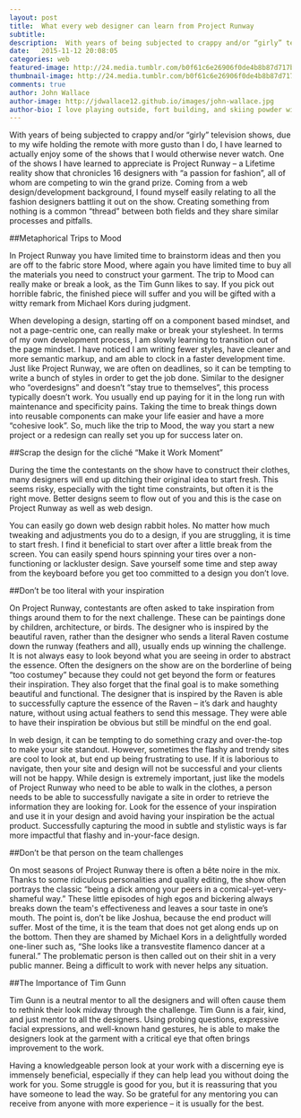 ```yaml
---
layout: post
title:  What every web designer can learn from Project Runway
subtitle:
description:  With years of being subjected to crappy and/or “girly” television shows, due to my wife holding the remote with more gusto than I do, I have learned to actually enjoy some of the shows that I would otherwise never watch.   One of the shows I have learned to appreciate is Project Runway – a Lifetime reality show that chronicles 16 designers with “a passion for fashion”, all of whom are competing to win the grand prize.
date:   2015-11-12 20:08:05
categories: web
featured-image: http://24.media.tumblr.com/b0f61c6e26906f0de4b8b87d717bcc2a/tumblr_n3es6ippW81smcbm7o1_500.gif
thumbnail-image: http://24.media.tumblr.com/b0f61c6e26906f0de4b8b87d717bcc2a/tumblr_n3es6ippW81smcbm7o1_500.gif
comments: true
author: John Wallace
author-image: http://jdwallace12.github.io/images/john-wallace.jpg
author-bio: I love playing outside, fort building, and skiing powder with my wife and dog.  Currently a front end devloper at AppNeta.
---
```


With years of being subjected to crappy and/or “girly” television shows, due to my wife holding the remote with more gusto than I do, I have learned to actually enjoy some of the shows that I would otherwise never watch.   One of the shows I have learned to appreciate is Project Runway – a Lifetime reality show that chronicles 16 designers with “a passion for fashion”, all of whom are competing to win the grand prize. Coming from a web design/development background, I found myself easily relating to all the fashion designers battling it out on the show.  Creating something from nothing is a common “thread” between both fields and they share similar processes and pitfalls.

##Metaphorical Trips to Mood

In Project Runway you have limited time to brainstorm ideas and then you are off to the fabric store Mood, where again you have limited time to buy all the materials you need to construct your garment. The trip to Mood can really make or break a look, as the Tim Gunn likes to say.  If you pick out horrible fabric, the finished piece will suffer and you will be gifted with a witty remark from Michael Kors during judgment. 

When developing a design, starting off on a component based mindset, and not a page-centric one, can really make or break your stylesheet. In terms of my own development process, I am slowly learning to transition out of the page mindset.  I have noticed I am writing fewer styles, have cleaner and more semantic markup, and am able to clock in a faster development time.  Just like Project Runway, we are often on deadlines, so it can be tempting to write a bunch of styles in order to get the job done. Similar to the designer who “overdesigns” and doesn’t “stay true to themselves”, this process typically doesn’t work. You usually end up paying for it in the long run with maintenance and specificity pains.  Taking the time to break things down into reusable components can make your life easier and have a more “cohesive look”. So, much like the trip to Mood, the way you start a new project or a redesign can really set you up for success later on.

##Scrap the design for the cliché  “Make it Work Moment”

During the time the contestants on the show have to construct their clothes, many designers will end up ditching their original idea to start fresh.  This seems risky, especially with the tight time constraints, but often it is the right move.  Better designs seem to flow out of you and this is the case on Project Runway as well as web design.

You can easily go down web design rabbit holes.  No matter how much tweaking and adjustments you do to a design, if you are struggling, it is time to start fresh.  I find it beneficial to start over after a little break from the screen.  You can easily spend hours spinning your tires over a non-functioning or lackluster design.  Save yourself some time and step away from the keyboard before you get too committed to a design you don’t love. 

##Don’t be too literal with your inspiration

On Project Runway, contestants are often asked to take inspiration from things around them to for the next challenge.  These can be paintings done by children, architecture, or birds.  The designer who is inspired by the beautiful raven, rather than the designer who sends a literal Raven costume down the runway (feathers and all), usually ends up winning the challenge.  It is not always easy to look beyond what you are seeing in order to abstract the essence.  Often the designers on the show are on the borderline of being “too costumey” because they could not get beyond the form or features their inspiration.  They also forget that the final goal is to make something beautiful and functional.  The designer that is inspired by the Raven is able to successfully capture the essence of the Raven – it’s dark and haughty nature, without using actual feathers to send this message. They were able to have their inspiration be obvious but still be mindful on the end goal.

In web design, it can be tempting to do something crazy and over-the-top to make your site standout. However, sometimes the flashy and trendy sites are cool to look at, but end up being frustrating to use. If it is laborious to navigate, then your site and design will not be successful and your clients will not be happy. While design is extremely important, just like the models of Project Runway who need to be able to walk in the clothes, a person needs to be able to successfully navigate a site in order to retrieve the information they are looking for. Look for the essence of your inspiration and use it in your design and avoid having your inspiration be the actual product.  Successfully capturing the mood in subtle and stylistic ways is far more impactful that flashy and in-your-face design.

##Don’t be that person on the team challenges

On most seasons of Project Runway there is often a bête noire in the mix. Thanks to some ridiculous personalities and quality editing, the show often portrays the classic “being a dick among your peers in a comical-yet-very-shameful way.”  These little episodes of high egos and bickering always breaks down the team's effectiveness and leaves a sour taste in one’s mouth.  The point is, don’t be like Joshua, because the end product will suffer.  Most of the time, it is the team that does not get along ends up on the bottom.  Then they are shamed by Michael Kors in a delightfully worded one-liner such as, “She looks like a transvestite flamenco dancer at a funeral.”  The problematic person is then called out on their shit in a very public manner.  Being a difficult to work with never helps any situation. 

##The Importance of Tim Gunn

Tim Gunn is a neutral mentor to all the designers and will often cause them to rethink their look midway through the challenge. Tim Gunn is a fair, kind, and just mentor to all the designers. Using probing questions, expressive facial expressions, and well-known hand gestures, he is able to make the designers look at the garment with a critical eye that often brings improvement to the work. 

Having a knowledgeable person look at your work with a discerning eye is immensely beneficial, especially if they can help lead you without doing the work for you. Some struggle is good for you, but it is reassuring that you have someone to lead the way. So be grateful for any mentoring you can receive from anyone with more experience – it is usually for the best.
